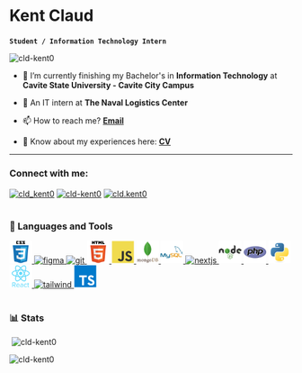 # Kent Claud
**`Student / Information Technology Intern`**

<p align="left"> <img src="https://komarev.com/ghpvc/?username=cld-kent0&label=Profile%20views&color=0e75b6&style=flat" alt="cld-kent0" /> </p>

- 🌱 I’m currently finishing my Bachelor's in **Information Technology** at **Cavite State University - Cavite City Campus**

- 🔭 An IT intern at **The Naval Logistics Center**

- 📫 How to reach me? <a href="mailto:cjerel27@gmail.com">**Email**</a>

- 📄 Know about my experiences here: <a href="https://www.canva.com/design/DAGfXTExlhQ/sVyrvS90yDauPBc3EZtz0Q/view?utm_content=DAGfXTExlhQ&utm_campaign=designshare&utm_medium=link2&utm_source=uniquelinks&utlId=h9c3f5f953d">**CV**</a>

---

### <h3 align="left">Connect with me:</h3>
<p align="left">
<a href="https://twitter.com/cld_kent0" target="blank"><img align="center" src="https://raw.githubusercontent.com/rahuldkjain/github-profile-readme-generator/master/src/images/icons/Social/twitter.svg" alt="cld_kent0" height="30" width="40" /></a>
<a href="https://linkedin.com/in/cld-kent0" target="blank"><img align="center" src="https://raw.githubusercontent.com/rahuldkjain/github-profile-readme-generator/master/src/images/icons/Social/linked-in-alt.svg" alt="cld-kent0" height="30" width="40" /></a>
<a href="https://fb.com/cld.kent0" target="blank"><img align="center" src="https://raw.githubusercontent.com/rahuldkjain/github-profile-readme-generator/master/src/images/icons/Social/facebook.svg" alt="cld.kent0" height="30" width="40" /></a>
</p>

#


### 🧰 Languages and Tools
<p align="left"> <a href="https://www.w3schools.com/css/" target="_blank" rel="noreferrer"> <img src="https://raw.githubusercontent.com/devicons/devicon/master/icons/css3/css3-original-wordmark.svg" alt="css3" width="40" height="40"/> </a> <a href="https://www.figma.com/" target="_blank" rel="noreferrer"> <img src="https://www.vectorlogo.zone/logos/figma/figma-icon.svg" alt="figma" width="40" height="40"/> </a> <a href="https://git-scm.com/" target="_blank" rel="noreferrer"> <img src="https://www.vectorlogo.zone/logos/git-scm/git-scm-icon.svg" alt="git" width="40" height="40"/> </a> <a href="https://www.w3.org/html/" target="_blank" rel="noreferrer"> <img src="https://raw.githubusercontent.com/devicons/devicon/master/icons/html5/html5-original-wordmark.svg" alt="html5" width="40" height="40"/> </a> <a href="https://developer.mozilla.org/en-US/docs/Web/JavaScript" target="_blank" rel="noreferrer"> <img src="https://raw.githubusercontent.com/devicons/devicon/master/icons/javascript/javascript-original.svg" alt="javascript" width="40" height="40"/> </a> <a href="https://www.mongodb.com/" target="_blank" rel="noreferrer"> <img src="https://raw.githubusercontent.com/devicons/devicon/master/icons/mongodb/mongodb-original-wordmark.svg" alt="mongodb" width="40" height="40"/> </a> <a href="https://www.mysql.com/" target="_blank" rel="noreferrer"> <img src="https://raw.githubusercontent.com/devicons/devicon/master/icons/mysql/mysql-original-wordmark.svg" alt="mysql" width="40" height="40"/> </a> <a href="https://nextjs.org/" target="_blank" rel="noreferrer"> <img src="https://cdn.worldvectorlogo.com/logos/nextjs-2.svg" alt="nextjs" width="40" height="40"/> </a> <a href="https://nodejs.org" target="_blank" rel="noreferrer"> <img src="https://raw.githubusercontent.com/devicons/devicon/master/icons/nodejs/nodejs-original-wordmark.svg" alt="nodejs" width="40" height="40"/> </a> <a href="https://www.php.net" target="_blank" rel="noreferrer"> <img src="https://raw.githubusercontent.com/devicons/devicon/master/icons/php/php-original.svg" alt="php" width="40" height="40"/> </a> <a href="https://www.python.org" target="_blank" rel="noreferrer"> <img src="https://raw.githubusercontent.com/devicons/devicon/master/icons/python/python-original.svg" alt="python" width="40" height="40"/> </a> <a href="https://reactjs.org/" target="_blank" rel="noreferrer"> <img src="https://raw.githubusercontent.com/devicons/devicon/master/icons/react/react-original-wordmark.svg" alt="react" width="40" height="40"/> </a> <a href="https://tailwindcss.com/" target="_blank" rel="noreferrer"> <img src="https://www.vectorlogo.zone/logos/tailwindcss/tailwindcss-icon.svg" alt="tailwind" width="40" height="40"/> </a> <a href="https://www.typescriptlang.org/" target="_blank" rel="noreferrer"> <img src="https://raw.githubusercontent.com/devicons/devicon/master/icons/typescript/typescript-original.svg" alt="typescript" width="40" height="40"/> </a> </p>


#

### 📊 Stats
<p>&nbsp;<img align="center" src="https://github-readme-stats.vercel.app/api?username=cld-kent0&show_icons=true&locale=en" alt="cld-kent0" /></p>
<p><img align="left" src="https://github-readme-stats.vercel.app/api/top-langs?username=cld-kent0&show_icons=true&locale=en&layout=compact" alt="cld-kent0" /></p>

#

